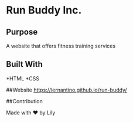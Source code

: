 # Run Buddy Inc.

## Purpose
A website that offers fitness training services

## Built With
*HTML
*CSS

##Website
https://lernantino.github.io/run-buddy/

##Contribution

Made with ❤️ by Lily
